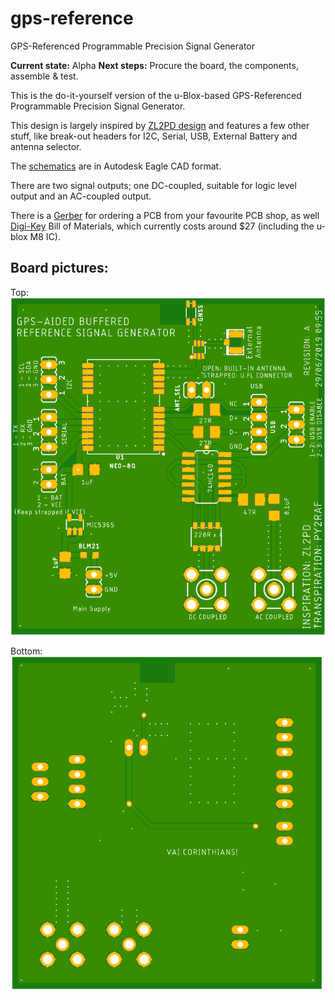 # gps-reference
GPS-Referenced Programmable Precision Signal Generator

**Current state:** Alpha
**Next steps:** Procure the board, the components, assemble & test.

This is the do-it-yourself version of the u-Blox-based GPS-Referenced Programmable Precision Signal Generator.

This design is largely inspired by [ZL2PD design](https://www.zl2pd.com/GPS_Freq_Ref.html) and features a few other stuff, like break-out headers for I2C, Serial, USB, External Battery and antenna selector.

The [schematics](/Schematics) are in Autodesk Eagle CAD format.

There are two signal outputs; one DC-coupled, suitable for logic level output and an AC-coupled output.

There is a [Gerber](https://github.com/rfrht/gps-reference/raw/master/Design/gps-gerbers.zip) for ordering a PCB from your favourite PCB shop, as well [Digi-Key](/Design/gps-bom.csv) Bill of Materials, which currently costs around $27 (including the u-blox M8 IC).

## Board pictures:
Top:
![Board front](https://github.com/rfrht/gps-reference/raw/master/Design/gps-top.png)

Bottom:
![Board back](https://github.com/rfrht/gps-reference/raw/master/Design/gps-bottom.png)
